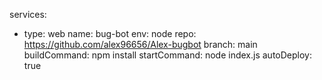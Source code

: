 services:
  - type: web
    name: bug-bot
    env: node
    repo: https://github.com/alex96656/Alex-bugbot
    branch: main
    buildCommand: npm install
    startCommand: node index.js
    autoDeploy: true